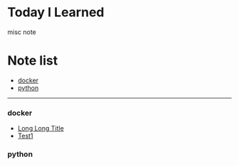 # Today I Learned

misc note

# Note list

* [docker](#docker)
* [python](#python)

---

### docker
- [Long Long Title](docker/long-long-title.md)
- [Test1](docker/test1.md)

### python

